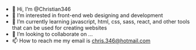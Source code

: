 - 👋 Hi, I’m @Christian346
- 👀 I’m interested in front-end web designing and development
- 🌱 I’m currently learning javascript, html, css, sass, react, and other tools that can be used for creating websites
- 💞️ I’m looking to collaborate on ...
- 📫 How to reach me  my email is chris.346@hotmail.com

<!---
Christian346/Christian346 is a ✨ special ✨ repository because its `README.md` (this file) appears on your GitHub profile.
You can click the Preview link to take a look at your changes.
--->

